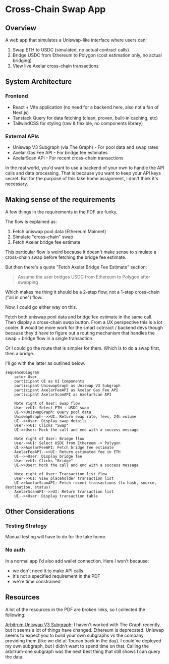 # Cross-Chain Swap App

## Overview

A web app that simulates a Uniswap-like interface where users can:

1. Swap ETH to USDC (simulated, no actual contract calls)
2. Bridge USDC from Ethereum to Polygon (cost estimation only, no actual bridging)
3. View live Axelar cross-chain transactions

## System Architecture

### Frontend
- React + Vite application (no need for a backend here, also not a fan of Next.js)
- Tanstack Query for data fetching (clean, proven, built-in caching, etc)
- TailwindCSS for styling (raw & flexible, no components library)

### External APIs
- Uniswap V3 Subgraph (via The Graph) - For pool data and swap rates
- Axelar Gas Fee API - For bridge fee estimates
- AxelarScan API - For recent cross-chain transactions

In the real world, you'd want to use a backend of your own to handle the API calls and data processing.
That is because you want to keep your API keys secret.
But for the purpose of this take home assignment, I don't think it's necessary.

## Making sense of the requirements

A few things in the requirements in the PDF are funky.

The flow is explained as:
1. Fetch uniswap pool data (Ethereum Mainnet)
2. Simulate "cross-chain" swap
3. Fetch Axelar bridge fee estimate

This particular flow is weird because it doesn't make sense to simulate a cross-chain swap before fetching the bridge fee estimate.

But then there's a quote "Fetch Axelar Bridge Fee Estimate" section:
> Assume the user bridges USDC from Ethereum to Polygon after swapping

Which makes me thing it should be a 2-step flow, not a 1-step cross-chain ("all in one") flow.

Now, I could go either way on this.

Fetch both uniswap pool data and bridge fee estimate in the same call.
Then display a cross-chain swap button.
From a UX perspective this is a lot cooler.
It would be more work for the smart cotnract / backend devs though because they'd have to figure out a routing mechanism that handles the swap + bridge flow in a single transaction.

Or I could go the route that is simpler for them.
Which is to do a swap first, then a bridge.

I'll go with the latter as outlined below.

```mermaid
sequenceDiagram
    actor User
    participant UI as UI Components
    participant UniswapGraph as Uniswap V3 Subgraph
    participant AxelarFeeAPI as Axelar Gas Fee API
    participant AxelarScanAPI as AxelarScan API
    
    Note right of User: Swap flow
    User->>UI: Select ETH → USDC swap
    UI->>UniswapGraph: Query pool data
    UniswapGraph-->>UI: Return swap rate, fees, 24h volume
    UI-->>User: Display swap details
    User->>UI: Clicks "Swap"
    UI->>User: Mock the call and end with a success message
    
    Note right of User: Bridge flow
    User->>UI: Select USDC from Ethereum -> Polygon
    UI->>AxelarFeeAPI: Fetch bridge fee estimate
    AxelarFeeAPI-->>UI: Return estimated fee in ETH
    UI-->>User: Display bridge fee
    User->>UI: Clicks "Bridge"
    UI->>User: Mock the call and end with a success message
    
    Note right of User: Transaction list flow
    User->>UI: View placeholder transaction list
    UI->>AxelarScanAPI: Fetch recent transactions (tx hash, source, destination, status)
    AxelarScanAPI-->>UI: Return transaction list
    UI-->>User: Display transaction table
```

## Other Considerations

### Testing Strategy

Manual testing will have to do for the take home.

### No auth

In a normal app I'd also add wallet connection.
Here I won't because:
- we don't need it to make API calls
- it's not a specified requirement in the PDF
- we're time constrained

## Resources

A lot of the resources in the PDF are broken links, so I collected the following:

[Arbitrum Uniswap V3 Subgraph](https://thegraph.com/explorer/subgraphs/5zvR82QoaXYFyDEKLZ9t6v9adgnptxYpKpSbxtgVENFV?view=Query&chain=arbitrum-one): 
I haven't worked with The Graph recently, but it seems a lot of things have changed. Ethereum is deprecated. Uniswap seems to expect you to build your own subgraphs vs the company providing them (like we did at Toucan back in the day). I could've deployed my own subgraph, but I didn't want to spend time on that. Calling the arbitrum-one subgraph was the next best thing that still shows I can query the data.

